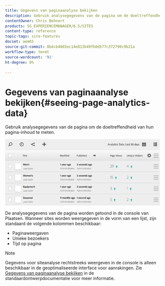 ```yaml
---
title: Gegevens van paginaanalyse bekijken
description: Gebruik analysegegevens van de pagina om de doeltreffendheid van hun pagina-inhoud te meten.
contentOwner: Chris Bohnert
products: SG_EXPERIENCEMANAGER/6.5/SITES
content-type: reference
topic-tags: site-features
docset: aem65
source-git-commit: 8b4cb4065ec14e813b49fb0d577c372790c9b21a
workflow-type: tm+mt
source-wordcount: '91'
ht-degree: 0%

---
```



# Gegevens van paginaanalyse bekijken{#seeing-page-analytics-data}

Gebruik analysegegevens van de pagina om de doeltreffendheid van hun pagina-inhoud te meten.

![chlimage_1-80](assets/chlimage_1-80.png)

De analysegegevens van de pagina worden getoond in de console van Plaatsen. Wanneer sites worden weergegeven in de vorm van een lijst, zijn standaard de volgende kolommen beschikbaar:

* Paginaweergaven
* Unieke bezoekers
* Tijd op pagina

>[!NOTE]
>
>Gegevens voor siteanalyse rechtstreeks weergeven in de console is alleen beschikbaar in de geoptimaliseerde interface voor aanrakingen. Zie [Gegevens van paginaanalyse bekijken](/help/sites-authoring/page-analytics-using.md) in de standaardontwerpdocumentatie voor meer informatie.

